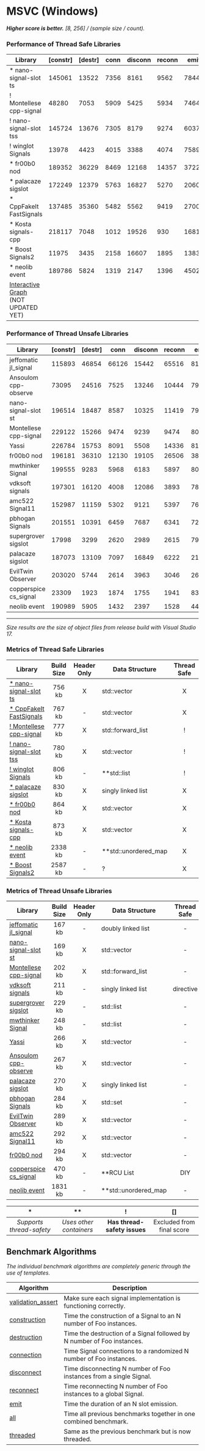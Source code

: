 
# MSVC (Windows)

**_Higher score is better._** _[8, 256] / (sample size / count)._

### Performance of Thread Safe Libraries

| Library | [constr] | [destr] | conn | disconn | reconn | emit | all | threaded | score |
|---------|----------|---------|------|---------|--------|------|----------|----------|-------|
| * nano-signal-slot ts | 145061 | 13522 | 7356 | 8161 | 9562 | 78441 | 4334 | 147 | 108000 |
| ! Montellese cpp-signal | 48280 | 7053 | 5909 | 5425 | 5934 | 74646 | 2499 | 164 | 94576 |
| ! nano-signal-slot tss | 145724 | 13676 | 7305 | 8179 | 9274 | 60377 | 4157 | 142 | 89435 |
| ! winglot Signals | 13978 | 4423 | 4015 | 3388 | 4074 | 75892 | 1620 | 130 | 89119 |
| * fr00b0 nod | 189352 | 36229 | 8469 | 12168 | 14357 | 37221 | 5901 | 25 | 78141 |
| * palacaze sigslot | 172249 | 12379 | 5763 | 16827 | 5270 | 20606 | 3605 | 257 | 52329 |
| * CppFakeIt FastSignals | 137485 | 35360 | 5482 | 5562 | 9419 | 27008 | 2935 | 29 | 50436 |
| * Kosta signals-cpp | 218117 | 7048 | 1012 | 19526 | 930 | 16817 | 823 | 43 | 39151 |
| * Boost Signals2 | 11975 | 3435 | 2158 | 16607 | 1895 | 13830 | 61 | 6 | 34558 |
| * neolib event | 189786 | 5824 | 1319 | 2147 | 1396 | 4502 | 715 | 44 | 10123 |
| [Interactive Graph](https://plot.ly/~NoAvailableAlias/1/) (NOT UPDATED YET) |

### Performance of Thread Unsafe Libraries

| Library | [constr] | [destr] | conn | disconn | reconn | emit | all | threaded | score |
|---------|----------|---------|------|---------|--------|------|----------|----------|-------|
| jeffomatic jl_signal | 115893 | 46854 | 66126 | 15442 | 65516 | 81337 | 11026 | 0 | 239449 |
| Ansoulom cpp-observe | 73095 | 24516 | 7525 | 13246 | 10444 | 79439 | 5590 | 0 | 116242 |
| nano-signal-slot st | 196514 | 18487 | 8587 | 10325 | 11419 | 79847 | 5505 | 0 | 115684 |
| Montellese cpp-signal | 229122 | 15266 | 9474 | 9239 | 9474 | 80378 | 4440 | 0 | 113004 |
| Yassi | 226784 | 15753 | 8091 | 5508 | 14336 | 81096 | 3568 | 0 | 112600 |
| fr00b0 nod | 196181 | 36310 | 12130 | 19105 | 26506 | 38401 | 9665 | 0 | 105807 |
| mwthinker Signal | 199555 | 9283 | 5968 | 6183 | 5897 | 80266 | 2852 | 0 | 101166 |
| vdksoft signals | 197301 | 16120 | 4008 | 12086 | 3893 | 78225 | 2650 | 0 | 100862 |
| amc522 Signal11 | 152987 | 11159 | 5302 | 9121 | 5397 | 76877 | 3354 | 0 | 100052 |
| pbhogan Signals | 201551 | 10391 | 6459 | 7687 | 6341 | 72442 | 3426 | 0 | 96355 |
| supergrover sigslot | 17998 | 3299 | 2620 | 2989 | 2615 | 79977 | 1285 | 0 | 89486 |
| palacaze sigslot | 187073 | 13109 | 7097 | 16849 | 6222 | 21285 | 4007 | 0 | 55460 |
| EvilTwin Observer | 203020 | 5744 | 2614 | 3963 | 3046 | 26889 | 1611 | 0 | 38123 |
| copperspice cs_signal | 23309 | 1923 | 1874 | 1755 | 1941 | 8321 | 804 | 0 | 14695 |
| neolib event | 190989 | 5905 | 1432 | 2397 | 1528 | 4464 | 767 | 0 | 10589 |

___
_Size results are the size of object files from release build with Visual Studio 17._

### Metrics of Thread Safe Libraries

| Library | Build Size | Header Only | Data Structure | Thread Safe |
| ------- |:----------:|:-----------:| -------------- |:-----------:|
| [* nano-signal-slot ts](https://github.com/NoAvailableAlias/nano-signal-slot/tree/rework) | 756 kb | X | std::vector | X |
| [* CppFakeIt FastSignals](https://github.com/CppFakeIt/FastSignals) | 767 kb | - | std::vector | X |
| [! Montellese cpp-signal](https://github.com/Montellese/cpp-signal) | 777 kb | X | std::forward_list | ! |
| [! nano-signal-slot tss](https://github.com/NoAvailableAlias/nano-signal-slot/tree/rework) | 780 kb | X | std::vector | ! |
| [! winglot Signals](https://github.com/winglot/Signals) | 806 kb | - | **std::list | ! |
| [* palacaze sigslot](https://github.com/palacaze/sigslot) | 830 kb | X | singly linked list | X |
| [* fr00b0 nod](https://github.com/fr00b0/nod) | 864 kb | X | std::vector | X |
| [* Kosta signals-cpp](https://github.com/Kosta-Github/signals-cpp) | 873 kb | X | std::vector | X |
| [* neolib event](https://github.com/i42output/neolib) | 2338 kb | - | **std::unordered_map | X |
| [* Boost Signals2](http://www.boost.org/doc/libs/1_58_0/doc/html/signals2.html) | 2587 kb | - | ? | X |

### Metrics of Thread Unsafe Libraries

| Library | Build Size | Header Only | Data Structure | Thread Safe |
| ------- |:----------:|:-----------:| -------------- |:-----------:|
| [jeffomatic jl_signal](https://github.com/jeffomatic/jl_signal) | 167 kb | - | doubly linked list | - |
| [nano-signal-slot st](https://github.com/NoAvailableAlias/nano-signal-slot/tree/rework) | 169 kb | X | std::vector | - |
| [Montellese cpp-signal](https://github.com/Montellese/cpp-signal) | 202 kb | X | std::forward_list | - |
| [vdksoft signals](https://github.com/vdksoft/signals) | 211 kb | - | singly linked list | directive |
| [supergrover sigslot](https://github.com/supergrover/sigslot) | 229 kb | - | std::list | - |
| [mwthinker Signal](https://github.com/mwthinker/Signal) | 248 kb | - | std::list | - |
| [Yassi](http://www.codeproject.com/Articles/867044/Yassi-Yet-Another-Signal-Slot-Implementation) | 266 kb | X | std::vector | - |
| [Ansoulom cpp-observe](https://github.com/Ansoulom/cpp-observe) | 267 kb | X | std::vector | - |
| [palacaze sigslot](https://github.com/palacaze/sigslot) | 270 kb | X | singly linked list | - |
| [pbhogan Signals](https://github.com/pbhogan/Signals) | 284 kb | X | std::set | - |
| [EvilTwin Observer](http://eviltwingames.com/blog/the-observer-pattern-revisited/) | 289 kb | X | std::vector | - |
| [amc522 Signal11](https://github.com/amc522/Signal11) | 292 kb | X | std::vector | - |
| [fr00b0 nod](https://github.com/fr00b0/nod) | 294 kb | X | std::vector | - |
| [copperspice cs_signal](https://github.com/copperspice/cs_signal) | 470 kb | - | **RCU List | DIY |
| [neolib event](https://github.com/i42output/neolib) | 1831 kb | - | **std::unordered_map | - |

| * | ** | ! | [] |
|:-:|:--:|:-:|:--:|
| _Supports thread-safety_ | _Uses other containers_ | **Has thread-safety issues** | Excluded from final score |

Benchmark Algorithms
--------------------

_The individual benchmark algorithms are completely generic through the use of templates._

| Algorithm | Description |
| --------- | ----------- |
| [validation_assert](https://github.com/NoAvailableAlias/signal-slot-benchmarks/blob/master/benchmark.hpp#L19) | Make sure each signal implementation is functioning correctly. |
| [construction](https://github.com/NoAvailableAlias/signal-slot-benchmarks/blob/master/benchmark.hpp#L48) | Time the construction of a Signal to an N number of Foo instances. |
| [destruction](https://github.com/NoAvailableAlias/signal-slot-benchmarks/blob/master/benchmark.hpp#L69) | Time the destruction of a Signal followed by N number of Foo instances. |
| [connection](https://github.com/NoAvailableAlias/signal-slot-benchmarks/blob/master/benchmark.hpp#L95) | Time Signal connections to a randomized N number of Foo instances. |
| [disconnect](https://github.com/NoAvailableAlias/signal-slot-benchmarks/blob/master/benchmark.hpp#L118) | Time disconnecting N number of Foo instances from a single Signal. |
| [reconnect](https://github.com/NoAvailableAlias/signal-slot-benchmarks/blob/master/benchmark.hpp#L145) | Time reconnecting N number of Foo instances to a global Signal. |
| [emit](https://github.com/NoAvailableAlias/signal-slot-benchmarks/blob/master/benchmark.hpp#L169) | Time the duration of an N slot emission. |
| [all](https://github.com/NoAvailableAlias/signal-slot-benchmarks/blob/master/benchmark.hpp#L194) | Time all previous benchmarks together in one combined benchmark. |
| [threaded](https://github.com/NoAvailableAlias/signal-slot-benchmarks/blob/master/benchmark.hpp#L218) | Same as the previous benchmark but is now threaded. |
<br/>

